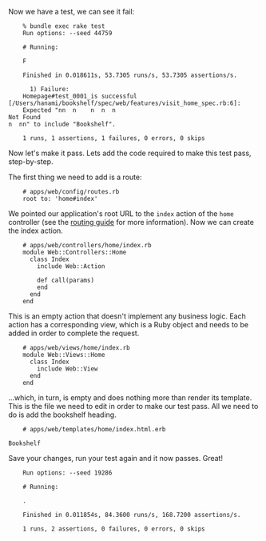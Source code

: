 Now we have a test, we can see it fail:
    
```    
    % bundle exec rake test
    Run options: --seed 44759
    
    # Running:
    
    F
    
    Finished in 0.018611s, 53.7305 runs/s, 53.7305 assertions/s.
    
      1) Failure:
    Homepage#test_0001_is successful [/Users/hanami/bookshelf/spec/web/features/visit_home_spec.rb:6]:
    Expected "nn  n    n  n  n    
Not Found
n  nn" to include "Bookshelf".
    
    1 runs, 1 assertions, 1 failures, 0 errors, 0 skips
```    

Now let's make it pass. Lets add the code required to make this test pass, step-by-step.

The first thing we need to add is a route:
    
```    
    # apps/web/config/routes.rb
    root to: 'home#index'
```    

We pointed our application's root URL to the `index` action of the `home` controller (see the [routing guide](http://hanamirb.org/guides/1.0/routing/overview) for more information). Now we can create the index action.
    
```    
    # apps/web/controllers/home/index.rb
    module Web::Controllers::Home
      class Index
        include Web::Action
    
        def call(params)
        end
      end
    end
```    

This is an empty action that doesn't implement any business logic. Each action has a corresponding view, which is a Ruby object and needs to be added in order to complete the request.
    
```    
    # apps/web/views/home/index.rb
    module Web::Views::Home
      class Index
        include Web::View
      end
    end
```    

...which, in turn, is empty and does nothing more than render its template. This is the file we need to edit in order to make our test pass. All we need to do is add the bookshelf heading.
    
```    
    # apps/web/templates/home/index.html.erb
    
Bookshelf
```
    

Save your changes, run your test again and it now passes. Great!
    
```    
    Run options: --seed 19286
    
    # Running:
    
    .
    
    Finished in 0.011854s, 84.3600 runs/s, 168.7200 assertions/s.
    
    1 runs, 2 assertions, 0 failures, 0 errors, 0 skips
```
